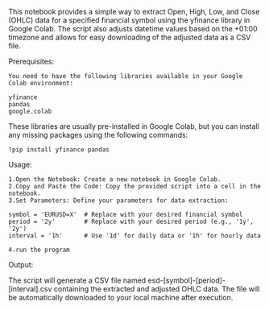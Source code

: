 This notebook provides a simple way to extract Open, High, Low, and Close (OHLC) data for a specified financial symbol using the yfinance library in Google Colab. The script also adjusts datetime values based on the +01:00 timezone and allows for easy downloading of the adjusted data as a CSV file.

Prerequisites:

    You need to have the following libraries available in your Google Colab environment:

    yfinance
    pandas
    google.colab

These libraries are usually pre-installed in Google Colab, but you can install any missing packages using the following commands:

    !pip install yfinance pandas

Usage:

    1.Open the Notebook: Create a new notebook in Google Colab.
    2.Copy and Paste the Code: Copy the provided script into a cell in the notebook.
    3.Set Parameters: Define your parameters for data extraction:

    symbol = 'EURUSD=X'  # Replace with your desired financial symbol
    period = '2y'        # Replace with your desired period (e.g., '1y', '2y')
    interval = '1h'      # Use '1d' for daily data or '1h' for hourly data

    4.run the program

Output:

The script will generate a CSV file named esd-[symbol]-[period]-[interval].csv containing the extracted and adjusted OHLC data.
The file will be automatically downloaded to your local machine after execution.
